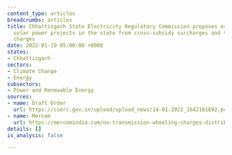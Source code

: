 ```yaml
---
content_type: articles
breadcrumbs: articles
title: Chhattisgarh State Electricity Regulatory Commission proposes exempting distributed
  solar power projects in the state from cross-subsidy surcharges and transmission
  charges
date: 2022-01-19 05:00:00 +0000
states:
- Chhattisgarh
sectors:
- Climate Change
- Energy
subsectors:
- Power and Renewable Energy
sources:
- name: Draft Order
  url: https://cserc.gov.in/upload/upload_news/14-01-2022_1642161892.pdf
- name: Mercom
  url: https://mercomindia.com/no-transmission-wheeling-charges-distributed-solar/
details: []
is_analysis: false

---
```

